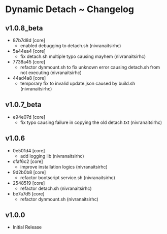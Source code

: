 # Dynamic Detach ~ Changelog
## v1.0.8_beta 
- 87b7d8d [core]          
    - enabled debugging to detach.sh (nivranaitsirhc)  
- 5a44ea4 [core]          
    - fix detach.sh multiple typo causing mayhem (nivranaitsirhc)  
- 7738a45 [core]          
    - refactor dynmount.sh to fix unknown error causing detach.sh from not executing (nivranaitsirhc)  
- 44ad4a8 [core]          
    - temporary fix to invalid update.json caused by build.sh (nivranaitsirhc)    
## v1.0.7_beta 
- e94e07d [core]          
    - fix typo causing failure in copying the old detach.txt (nivranaitsirhc)    
## v1.0.6 
- 0e501d4 [core]          
    - add logging lib (nivranaitsirhc)  
- cfaf6c2 [core]          
    - improve installation logics (nivranaitsirhc)  
- 9d2b0b8 [core]          
    - refactor bootscript service.sh (nivranaitsirhc)  
- 2548519 [core]          
    - refactor detach.sh (nivranaitsirhc)  
- be7a7d5 [core]          
    - refactor dynmount.sh (nivranaitsirhc)    
## v1.0.0
- Initial Release
